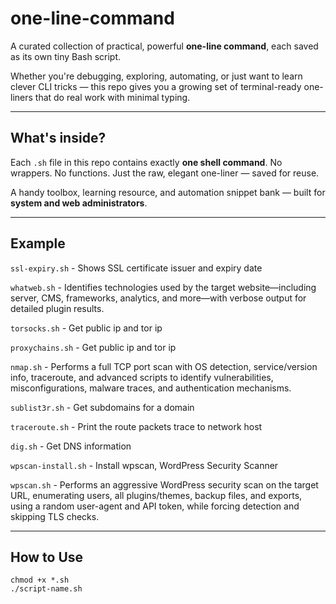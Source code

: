 # one-line-command

A curated collection of practical, powerful **one-line command**, each saved as its own tiny Bash script.

Whether you're debugging, exploring, automating, or just want to learn clever CLI tricks — this repo gives you a growing set of terminal-ready one-liners that do real work with minimal typing.

---

## What's inside?

Each `.sh` file in this repo contains exactly **one shell command**. No wrappers. No functions. Just the raw, elegant one-liner — saved for reuse.

A handy toolbox, learning resource, and automation snippet bank — built for **system and web administrators**.

---

## Example
`ssl-expiry.sh` - Shows SSL certificate issuer and expiry date

`whatweb.sh` - Identifies technologies used by the target website—including server, CMS, frameworks, analytics, and more—with verbose output for detailed plugin results.

`torsocks.sh` - Get public ip and tor ip

`proxychains.sh` - Get public ip and tor ip

`nmap.sh` - Performs a full TCP port scan with OS detection, service/version info, traceroute, and advanced scripts to identify vulnerabilities, misconfigurations, malware traces, and authentication mechanisms.

`sublist3r.sh` - Get subdomains for a domain

`traceroute.sh` - Print the route packets trace to network host

`dig.sh` - Get DNS information

`wpscan-install.sh` - Install wpscan, WordPress Security Scanner

`wpscan.sh` - Performs an aggressive WordPress security scan on the target URL, enumerating users, all plugins/themes, backup files, and exports, using a random user-agent and API token, while forcing detection and skipping TLS checks.




---

## How to Use

```
chmod +x *.sh
./script-name.sh
```
